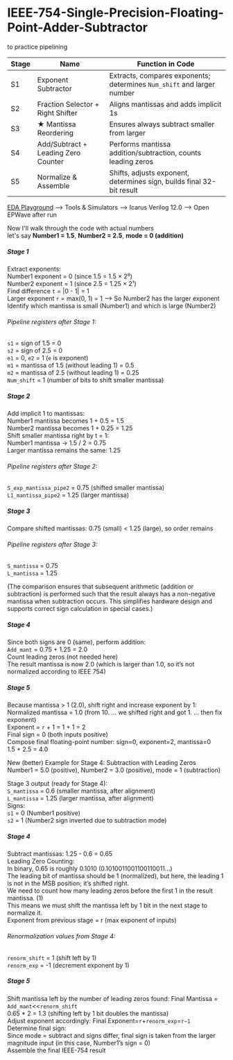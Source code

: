 # IEEE-754-Single-Precision-Floating-Point-Adder-Subtractor
to practice pipelining

| Stage | Name                                | Function in Code                                                       |
| ----- | ----------------------------------- | ---------------------------------------------------------------------- |
| S1    | Exponent Subtractor                 | Extracts, compares exponents; determines `Num_shift` and larger number |
| S2    | Fraction Selector + Right Shifter   | Aligns mantissas and adds implicit 1s                                  |
| S3    | ★ Mantissa Reordering               | Ensures always subtract smaller from larger                            |
| S4    | Add/Subtract + Leading Zero Counter | Performs mantissa addition/subtraction, counts leading zeros           |
| S5    | Normalize & Assemble                | Shifts, adjusts exponent, determines sign, builds final 32-bit result  |

[EDA Playground](https://www.edaplayground.com) --> Tools & Simulators --> Icarus Verilog 12.0 --> Open EPWave after run


Now I'll walk through the code with actual numbers <br>
let's say **Number1 = 1.5**, **Number2 = 2.5**, **mode = 0 (addition)**

##### Stage 1
Extract exponents: <br>
Number1 exponent = 0 (since 1.5 = 1.5 × 2⁰)<br>
Number2 exponent = 1 (since 2.5 = 1.25 × 2¹)<br>
Find difference `t` = |0 - 1| = 1<br>
Larger exponent `r` = max(0, 1) = 1 --> So Number2 has the larger exponent<br>
Identify which mantissa is small (Number1) and which is large (Number2)<br>
###### Pipeline registers after Stage 1:
`s1` = sign of 1.5 = 0<br>
`s2` = sign of 2.5 = 0<br>
`e1` = 0, `e2` = 1  (`e` is exponent) <br>
`m1` = mantissa of 1.5 (without leading 1) = 0.5<br>
`m2` = mantissa of 2.5 (without leading 1) = 0.25<br>
`Num_shift` = 1 (number of bits to shift smaller mantissa)<br>

##### Stage 2
Add implicit 1 to mantissas:<br>
Number1 mantissa becomes 1 + 0.5 = 1.5<br>
Number2 mantissa becomes 1 + 0.25 = 1.25<br>
Shift smaller mantissa right by t = 1:<br>
Number1 mantissa → 1.5 / 2 = 0.75<br>
Larger mantissa remains the same: 1.25<br>
###### Pipeline registers after Stage 2:
`S_exp_mantissa_pipe2` = 0.75 (shifted smaller mantissa)<br>
`L1_mantissa_pipe2` = 1.25 (larger mantissa)<br>

##### Stage 3
Compare shifted mantissas: 0.75 (small) < 1.25 (large), so order remains<br>
###### Pipeline registers after Stage 3:
`S_mantissa` = 0.75<br>
`L_mantissa` = 1.25<br>

(The comparison ensures that subsequent arithmetic (addition or subtraction) is performed such that the result always has a non-negative mantissa when subtraction occurs. This simplifies hardware design and supports correct sign calculation in special cases.)

##### Stage 4
Since both signs are 0 (same), perform addition:<br>
`Add_mant` = 0.75 + 1.25 = 2.0<br>
Count leading zeros (not needed here)<br>
The result mantissa is now 2.0 (which is larger than 1.0, so it’s not normalized according to IEEE 754)<br>

##### Stage 5
Because mantissa > 1 (2.0), shift right and increase exponent by 1:<br>
Normalized mantissa = 1.0 (from 10. ... we shifted right and got 1. ... then fix exponent) <br>
Exponent = `r` + 1 = 1 + 1 = 2<br>
Final sign = 0 (both inputs positive)<br>
Compose final floating-point number: sign=0, exponent=2, mantissa=0 <br>
1.5 + 2.5 = 4.0<br>


New (better) Example for Stage 4: Subtraction with Leading Zeros<br>
Number1 = 5.0 (positive), Number2 = 3.0 (positive), mode = 1 (subtraction) <br>

Stage 3 output (ready for Stage 4):<br>
`S_mantissa` = 0.6 (smaller mantissa, after alignment)<br>
`L_mantissa` = 1.25 (larger mantissa, after alignment)<br>
Signs:<br>
`s1` = 0 (Number1 positive)<br>
`s2` = 1 (Number2 sign inverted due to subtraction mode)<br>

##### Stage 4
Subtract mantissas: 1.25 - 0.6 = 0.65<br>
Leading Zero Counting:<br>
In binary, 0.65 is roughly 0.1010  (0.1010011001100110011...)<br>
The leading bit of mantissa should be 1 (normalized), but here, the leading 1 is not in the MSB position; it’s shifted right.<br>
We need to count how many leading zeros before the first 1 in the result mantissa. (1)<br>
This means we must shift the mantissa left by 1 bit in the next stage to normalize it.<br>
Exponent from previous stage = r (max exponent of inputs)<br>

###### Renormalization values from Stage 4:
`renorm_shift` = 1 (shift left by 1)<br>
`renorm_exp` = -1 (decrement exponent by 1)<br>

##### Stage 5
Shift mantissa left by the number of leading zeros found: Final Mantissa = `Add_mant`<<`renorm_shift` <br>
0.65 * 2 = 1.3 (shifting left by 1 bit doubles the mantissa)<br>
Adjust exponent accordingly: Final Exponent=`r`+`renorm_exp`=`r−1`<br>
Determine final sign:<br>
Since mode = subtract and signs differ, final sign is taken from the larger magnitude input (in this case, Number1’s sign = 0)<br>
Assemble the final IEEE-754 result<br>

